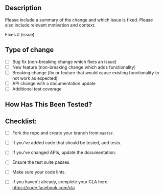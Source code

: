 ## Description

Please include a summary of the change and which issue is fixed. Please also include relevant motivation and context.

Fixes # (issue)

## Type of change

- [ ] Bug fix (non-breaking change which fixes an issue)
- [ ] New feature (non-breaking change which adds functionality)
- [ ] Breaking change (fix or feature that would cause existing functionality to not work as expected)
- [ ] API change with a documentation update
- [ ] Additional test coverage

## How Has This Been Tested?

## Checklist:

- [ ] Fork the repo and create your branch from `master`.
- [ ] If you've added code that should be tested, add tests.
- [ ] If you've changed APIs, update the documentation.
- [ ] Ensure the test suite passes.
- [ ] Make sure your code lints.
- [ ] If you haven't already, complete your CLA here: <https://code.facebook.com/cla>

